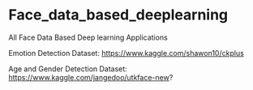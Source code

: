 # Face_data_based_deeplearning
All Face Data Based Deep learning Applications  


Emotion Detection Dataset: https://www.kaggle.com/shawon10/ckplus

Age and Gender Detection Dataset: https://www.kaggle.com/jangedoo/utkface-new?
